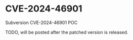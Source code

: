 # CVE-2024-46901
Subversion CVE-2024-46901 POC

TODO, will be posted after the patched version is released.
